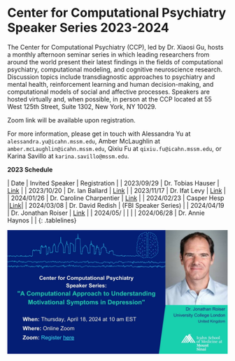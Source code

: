 # Center for Computational Psychiatry Speaker Series 2023-2024

The Center for Computational Psychiatry (CCP), led by Dr. Xiaosi Gu, hosts a monthly afternoon seminar series in which leading researchers from around the world present their latest findings in the fields of computational psychiatry, computational modeling, and cognitive neuroscience research. Discussion topics include transdiagnostic approaches to psychiatry and mental health, reinforcement learning and human decision-making, and computational models of social and affective processes. Speakers are hosted virtually and, when possible, in person at the CCP located at 55 West 125th Street, Suite 1302, New York, NY 10029.

Zoom link will be available upon registration.

For more information, please get in touch with Alessandra Yu at `alessandra.yu@icahn.mssm.edu`, Amber McLaughlin at `amber.mcLaughlin@icahn.mssm.edu`, Qixiu Fu at `qixiu.fu@icahn.mssm.edu`, or Karina Savillo at `karina.savillo@mssm.edu`.

**2023 Schedule** 

| Date       | Invited Speaker     | Registration |
| 2023/09/29 | Dr. Tobias Hauser   | [Link](https://forms.gle/456ekX3tS3GSWsEA7) |
| 2023/10/20 | Dr. Ian Ballard     | [Link](https://forms.gle/9UjAC5VQjK82dNEAA) |
| 2023/11/17 | Dr. Ifat Levy       | [Link](https://forms.gle/iikoNNXwHVXmQhMX9) |
| 2024/01/26 | Dr. Caroline Charpentier | [Link](https://forms.gle/QoQo5oAPwZM4ydZ19 ) |
| 2024/02/23 | Casper Hesp     |[Link](https://docs.google.com/forms/d/e/1FAIpQLSfnWEJJhjyA800U-FTM35zJFDRRSP-wrown3bJK73MjpmBCtQ/viewform)|
| 2024/03/08 | Dr. David Redish | (FBI Speaker Series)     |
| 2024/04/19 | Dr. Jonathan Roiser | [Link](https://forms.gle/1hfjJTsioABCXNTP8) |
| 2024/05/   |  |  |
| 2024/06/28 | Dr. Annie Haynos | |
{: .tablelines}

<!-- a normal html comment, remove the outside long arrow to display poster -->
![image](image/poster.jpg)